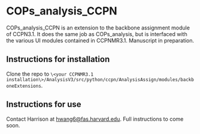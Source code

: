 # COPs_analysis_CCPN
COPs_analysis_CCPN is an extension to the backbone assignment module of CCPN3.1. It does the same job as COPs_analysis, but is interfaced with the various UI modules contained in CCPNMR3.1. Manuscript in preparation. 
## Instructions for installation
Clone the repo to `\<your CCPNMR3.1 installation\>/AnalysisV3/src/python/ccpn/AnalysisAssign/modules/backboneExtensions`.
## Instructions for use
Contact Harrison at hwang6@fas.harvard.edu. Full instructions to come soon. 
